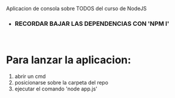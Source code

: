Aplicacion de consola sobre TODOS del curso de NodeJS

- <h3> <strong>RECORDAR BAJAR LAS DEPENDENCIAS CON 'NPM I'</strong> </h3> <br>

# Para lanzar la aplicacion:
1. abrir un cmd
2. posicionarse sobre la carpeta del repo
3. ejecutar el comando 'node app.js'